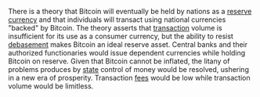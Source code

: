 There is a theory that Bitcoin will eventually be held by nations as a [reserve currency](https://en.wikipedia.org/wiki/Reserve_currency) and that individuals will transact using national currencies "backed" by Bitcoin. The theory asserts that [transaction](Glossary#transaction) volume is insufficient for its use as a consumer currency, but the ability to resist [debasement](Glossary#debasement) makes Bitcoin an ideal reserve asset. Central banks and their authorized functionaries would issue dependent currencies while holding Bitcoin on reserve. Given that Bitcoin cannot be inflated, the litany of problems produces by [state](Glossary#state) control of money would be resolved, ushering in a new era of prosperity. Transaction [fees](Glossary#fee) would be low while transaction volume would be limitless.
